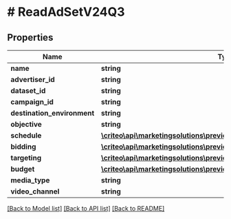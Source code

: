 # # ReadAdSetV24Q3

## Properties

Name | Type | Description | Notes
------------ | ------------- | ------------- | -------------
**name** | **string** |  | [optional]
**advertiser_id** | **string** |  | [optional]
**dataset_id** | **string** |  | [optional]
**campaign_id** | **string** |  | [optional]
**destination_environment** | **string** |  | [optional]
**objective** | **string** |  | [optional]
**schedule** | [**\criteo\api\marketingsolutions\preview\Model\ReadAdSetScheduleV24Q3**](ReadAdSetScheduleV24Q3.md) |  | [optional]
**bidding** | [**\criteo\api\marketingsolutions\preview\Model\ReadAdSetBiddingV24Q3**](ReadAdSetBiddingV24Q3.md) |  | [optional]
**targeting** | [**\criteo\api\marketingsolutions\preview\Model\AdSetTargetingV24Q3**](AdSetTargetingV24Q3.md) |  | [optional]
**budget** | [**\criteo\api\marketingsolutions\preview\Model\ReadAdSetBudgetV24Q3**](ReadAdSetBudgetV24Q3.md) |  | [optional]
**media_type** | **string** |  | [optional]
**video_channel** | **string** |  | [optional]

[[Back to Model list]](../../README.md#models) [[Back to API list]](../../README.md#endpoints) [[Back to README]](../../README.md)
